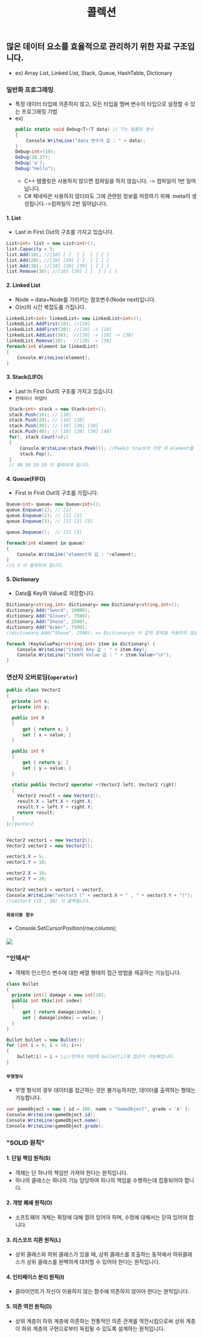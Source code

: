 ﻿---
layout: simple
title: "콜렉션"
---
## 많은 데이터 요소를 효율적으로 관리하기 위한 자료 구조입니다.
- ex) Array List, Linked List, Stack, Queue, HashTable, Dictionary

### **일반화 프로그래밍**
- 특정 데이터 타입에 의존하지 않고, 모든 타입을 멤버 변수의 타입으로 설정할 수 있는 프로그래밍 기법
- ex)
  ```csharp
  public static void Debug<T>(T data) // T는 템플릿 변수
  {
      Console.WriteLine("data 변수의 값 : " + data);
  }
  Debug<int>(10);
  Debug(20.2f);
  Debug('a');
  Debug("Hello");
  ```
  - C++ 템플릿은 사용하지 않으면 컴파일을 하지 않습니다. -> 컴파일이 1번 일어납니다.
  - C# 제네릭은 사용하지 않더라도 그에 관련된 정보를 저장하기 위해 .meta이 생성됩니다.->컴파일이 2번 일어납니다.


#### 1. List
- Last in First Out의 구조를 가지고 있습니다.
```csharp
List<int> list = new List<int>();
list.Capacity = 5;
list.Add(10); //[10] [ ]  [ ]  [ ] [ ]
list.Add(20); //[10] [20] [ ]  [ ] [ ]
list.Add(30); //[10] [20] [30] [ ] [ ]
list.Remove(30); //[10] [20] [ ]  [ ] [ ]
```

#### 2. Linked List
- Node = data+Node를 가리키는 참조변수(Node next)입니다.
- O(n)의 시간 복잡도를 가집니다.
```csharp
LinkedList<int> linkedList= new LinkedList<int>();
linkedList.AddFirst(10); //[10]
linkedList.AddFirst(20); //[20] -> [10]
linkedList.AddLast(30);  //[20] -> [10] -> [30]
linkedList.Remove(10);   //[20] -> [30]
foreach(int element in linkedList)
{
    Console.WriteLine(element);
}
```

#### 3. Stack(LIFO)
- Last In First Out의 구조를 가지고 있습니다.
- `컨테이너 어댑터`
```csharp
 Stack<int> stack = new Stack<int>();
 stack.Push(10); // [10] 
 stack.Push(20); // [10] [20]
 stack.Push(30); // [10] [20] [30] 
 stack.Push(40); // [10] [20] [30] [40] 
 for(; stack.Count!=0;)
 {
     Console.WriteLine(stack.Peek()); //Peek는 Stack의 가장 위 element를 반환하는 함수입니다.
     stack.Pop();
 }
 // 40 30 20 10 이 출력되게 됩니다.
```

#### 4. Queue(FIFO)
- First in First Out의 구조를 가집니다.

````csharp
Queue<int> queue= new Queue<int>();
queue.Enqueue(1); // [1]
queue.Enqueue(2); // [1] [2]
queue.Enqueue(3); // [1] [2] [3]

queue.Dequeue();  // [2] [3]

foreach(int element in queue)
{
    Console.WriteLine("element의 값 : "+element);
}
//2 3 이 출력되게 됩니다.
````
#### 5. Dictionary
- Data를 Key와 Value로 저장합니다.
```csharp
Dictionary<string,int> dictionary= new Dictionary<string,int>();
dictionary.Add("Sword", 10000);
dictionary.Add("Gloves", 7500);
dictionary.Add("Shose", 2500);         
dictionary.Add("Armor", 7500);
//dictionary.Add("Shose", 2500); => Dictionary는 키 값의 중복을 허용하지 않습니다.

foreach (KeyValuePair<string,int> item in dictionary) {
    Console.WriteLine("item의 Key 값 : " + item.Key);
    Console.WriteLine("item의 Value 값 : " + item.Value+"\n");
}
```

### **연산자 오버로딩(`operator`)**
````csharp
public class Vector2
{
  private int x;
  private int y;

  public int X
  {
      get { return x; }
      set { x = value; }
  }

  public int Y
  {
      get { return y; }
      set { y = value; }
  }

  static public Vector2 operator +(Vector2 left, Vector2 right)
  {
    Vector2 result = new Vector2();
    result.X = left.X + right.X;
    result.Y = left.Y + right.Y;
    return result;
  }
}//Vector2


Vector2 vector1 = new Vector2();
Vector2 vector2 = new Vector2();

vector1.X = 5;
vector1.Y = 10;

vector2.X = 10;
vector2.Y = 20;

Vector2 vector3 = vector1 + vector2;
Console.WriteLine("vector3 (" + vector3.X + " , " + vector3.Y + ")");
//vector3 (15 , 30) 가 출력됩니다.
````

#### `좌표이동 함수`
- Console.SetCursorPosition(row,column);
#### ![](cursorposition.PNG)

### "인덱서"
- 객체의 인스턴스 변수에 대한 배열 형태의 접근 방법을 제공하는 기능입니다.
```csharp
class Bullet
{
  private int[] damage = new int[10];
  public int this[int index]
  {
      get { return damage[index]; }
      set { damage[index] = value; }
  }
}

Bullet bullet = new Bullet();
for (int i = 0; i < 10; i++)
{
    bullet[i] = i + 1;//인덱서 덕분에 bullet[i]에 접근이 가능해집니다.
}
```

#### `무명형식`
- 무명 형식의 경우 데이터를 접근하는 것은 불가능하지만, 데이터를 출력하는 형태는 가능합니다.
```csharp
var gameObject = new { id = 100, name = "GameObject", grade = 'A' };
Console.WriteLine(gameObject.id);
Console.WriteLine(gameObject.name);
Console.WriteLine(gameObject.grade);
```

### **"SOLID 원칙"**
#### 1. 단일 책임 원칙(S)
- 객체는 단 하나의 책임만 가져야 한다는 원칙입니다.
- 하나의 클래스는 하나의 기능 담당하여 하나의 책임을 수행하는데 집중되어야 합니다.

#### 2. 개방 폐쇄 원칙(O)
- 소프트웨어 개체는 확장에 대해 열려 있어야 하며, 수정에 대해서는 닫혀 있어야 합니다.

#### 3. 리스코프 치환 원칙(L)
- 상위 클래스와 하위 클래스가 있을 때, 상위 클래스를 호출하는 동작에서 하위클래스가 상위 클래스를 완벽하게 대처할 수 있어야 한다는 원칙입니다.

#### 4. 인터페이스 분리 원칙(I)
- 클라이언트가 자신이 이용하지 않는 함수에 의존하지 않아야 한다는 원칙입니다.

#### 5. 의존 역전 원칙(D)
- 상위 계층이 하위 계층에 의존하는 전통적인 의존 관계를 역전시킴으로써 상위 계층이 하위 계층의 구현으로부터 독립될 수 있도록 설계하는 원칙입니다.